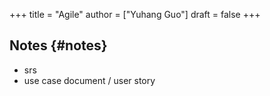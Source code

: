 +++
title = "Agile"
author = ["Yuhang Guo"]
draft = false
+++

## Notes {#notes}

-   srs
-   use case document / user story
